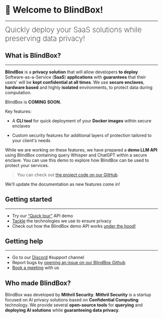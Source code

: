 # 👋 Welcome to BlindBox!
________________________________________________________

<font size="5"><span style="font-weight: 200">
Quickly deploy your SaaS solutions while preserving data privacy!
</font></span>

## What is BlindBox?
________________________________________________________

**BlindBox** is a **privacy solution** that will allow developers **to deploy** Software-as-a-Service (**SaaS**) **applications** with **guarantees** that their users' will be **kept confidential at all times**. We use **secure enclaves**, **hardware based** and highly **isolated** environments, to protect data during computation. 

BlindBox is **COMING SOON.**

Key features:

+ A **CLI tool** for quick deployment of your **Docker images** within secure enclaves

+ Custom security features for additional layers of protection tailored to your client's needs

While we are working on these features, we have prepared a **demo LLM API** using BlindBox containing query Whisper and ChatGPT within a secure enclave. You can use this demo to explore how BlindBox can be used to protect your services.

> You can check out [the project code on our GitHub](https://github.com/mithril-security/blindbox/). 

We’ll update the documentation as new features come in!

## Getting started
________________________________________________________

- Try our [“Quick tour”](./docs/getting-started/quick-tour.ipynb) API demo
- [Tackle](./docs/getting-started/confidential_computing.md) the technologies we use to ensure privacy
- Check out how the BlindBox demo API works [under the hood!](./docs/getting-started/under-the-hood.md)

## Getting help
________________________________________________________

- Go to our [Discord](https://discord.com/invite/TxEHagpWd4) *#support* channel
- Report bugs by [opening an issue on our BlindBox Github](https://github.com/mithril-security/blindbox/issues)
- [Book a meeting](https://calendly.com/contact-mithril-security/15mins?month=2022-11) with us

## Who made BlindBox?

BlindBox was developed by **Mithril Security**. **Mithril Security** is a startup focused on AI privacy solutions based on **Confidential Computing** technology. We provide several **open-source tools** for **querying** and **deploying AI solutions** while **guaranteeing data privacy**.
